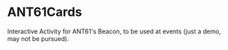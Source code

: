 # ANT61Cards
Interactive Activity for ANT61's Beacon, to be used at events (just a demo, may not be pursued).
